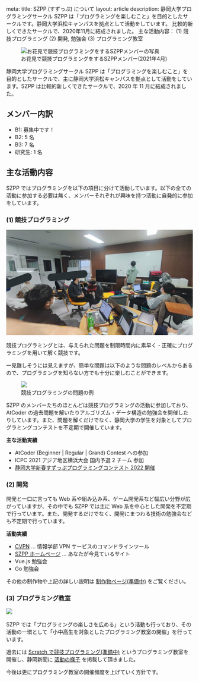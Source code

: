 <route lang="yaml">
meta:
    title: SZPP (すずっぷ) について
    layout: article
    description:
        静岡大学プログラミングサークル SZPP は「プログラミングを楽しむこと」を目的としたサークルです。静岡大学浜松キャンパスを拠点として活動をしています。
        比較的新しくできたサークルで、2020年11月に結成されました。
        主な活動内容：
        (1) 競技プログラミング
        (2) 開発, 勉強会
        (3) プログラミング教室
</route>

<figure>
    <img src="@/assets/ohanami-512x288.jpeg" alt="お花見で競技プログラミングをするSZPPメンバーの写真"/>
    <figcaption>お花見で競技プログラミングをするSZPPメンバー(2021年4月)</figcaption>
</figure>

静岡大学プログラミングサークル SZPP は「プログラミングを楽しむこと」を目的としたサークルで、主に静岡大学浜松キャンパスを拠点として活動をしています。SZPP は比較的新しくできたサークルで、2020 年 11 月に結成されました。

## メンバー内訳

- B1: 募集中です！
- B2: 5 名
- B3: 7 名
- 研究生: 1 名

## 主な活動内容

SZPP ではプログラミングを以下の項目に分けて活動しています。以下の全ての活動に参加する必要は無く、メンバーそれぞれが興味を持つ活動に自発的に参加をしています。

### (1) 競技プログラミング

<img src="/competitive-programming-scene.jpeg" />

競技プログラミングとは、与えられた問題を制限時間内に素早く・正確にプログラミングを用いて解く競技です。

一見難しそうには見えますが、簡単な問題は以下のような問題のレベルからあるので、プログラミングを知らない方でも十分に楽しむことができます。

<figure>
    <img src="@/assets/competitive-programming-example.png">
    <figcaption>競技プログラミングの問題の例</figcaption>
</figure>

SZPP のメンバーたちのほとんどは競技プログラミングの活動に参加しており、AtCoder の過去問題を解いたりアルゴリズム・データ構造の勉強会を開催したりしています。また、問題を解くだけでなく、静岡大学の学生を対象としてプログラミングコンテストを不定期で開催しています。

**主な活動実績**

- AtCoder (Beginner | Regular | Grand) Contest への参加
- ICPC 2021 アジア地区横浜大会 国内予選 2 チーム 参加
- [静岡大学新春すずっぷプログラミングコンテスト 2022 開催](https://cafecoder.top/contests/szpp2022newyear)

### (2) 開発

開発と一口に言っても Web 系や組み込み系、ゲーム開発系など幅広い分野が広がっていますが、その中でも SZPP では主に Web 系を中心とした開発を不定期で行っています。また、開発するだけでなく、開発にまつわる技術の勉強会なども不定期で行っています。

**活動実績**

- [CVPN](https://github.com/szpp-dev-team/cvpn) ... 情報学部 VPN サービスのコマンドラインツール
- [SZPP ホームページ](https://github.com/szpp-dev-team/szpp-dev-team.github.io) ... あなたが今見ているサイト
- Vue.js 勉強会
- Go 勉強会

その他の制作物や上記の詳しい説明は [制作物ページ(準備中)]() をご覧ください。

### (3) プログラミング教室

<img src="@/assets/programming-education.jpeg" />

SZPP では「プログラミングの楽しさを広める」という活動も行っており、その活動の一環として「小中高生を対象としたプログラミング教室の開催」を行っています。

過去には [Scratch で競技プログラミング(準備中)]() というプログラミング教室を開催し、静岡新聞に [活動の様子](https://www.at-s.com/sp/news/article/shizuoka/992973.html) を掲載して頂きました。

今後は更にプログラミング教室の開催頻度を上げていく方針です。
